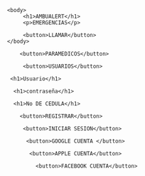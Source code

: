 <!DOCTYPE html>
<html> 
      <head>
            <title>ambualert</title>
     </head>       

     <body>
          <h1>AMBUALERT</h1>
          <p>EMERGENCIAS</p>

          <button>LLAMAR</button>
     </body>
</html>

         <button>PARAMEDICOS</button>

          <button>USUARIOS</button>
<html>
<head>
    <title>Mi Página Web</title>
</head>
<body>

      
</body>
</html>

      <h1>Usuario</h1>

       <h1>contraseña</h1>

       <h1>No DE CEDULA</h1>

  </body>
</html>

         <button>REGISTRAR</button>
</html>
       </body>        
</html>

  </body>
</html>
      
          <button>INICIAR SESION</button>  

 </body>
</html>   </body>  

           <button>GOOGLE CUENTA </button>  
 </body>
</html>   </body> 

            <button>APPLE CUENTA</button> 
 </body>
</html>   </body>  

              <button>FACEBOOK CUENTA</button> 

 </body>    </body>  
 
</html> 


   <!DOCTYPE html>
<html lang="es">
<head>
    <meta charset="UTF-8">
    <meta name="viewport" content="width=device-width, initial-scale=1.0">
    <title>Página de Emergencias</title>
    <style>
        body {
        

    </style>
</head>
<body>

    <!-- Botón Decorativo -->
    <a href="#" class="boton-decorativo">¡Haz clic aquí!</a>

</body>
</html>

        }
    </style>
</head>
<body>
    <div class="emergency-info">
        <h1>Información de Emergencia</h1>
        <p>Esta página contiene información crucial en caso de emergencia.</p>
        <div class="contact-numbers">
            <h2>Números de Contacto</h2>
            <p>Policía: 911</p>
            <p>Asistencia Médica: 911</p>
            <!-- Agrega más números de contacto según sea necesario -->
        </div>
    </div>

    <!-- Agrega más secciones y contenido según tus necesidades -->

    <footer>
        
    </footer>
</body>
</html>
 
        
              <button>MODO OSCURO</button> 

                <button>MODO CLARO</button> 






<!DOCTYPE html>
<html lang="es">
<head>
    <meta charset="UTF-8">
    <meta name="viewport" content="width=device-width, initial-scale=1.0">
    <title>Selector de Estatura</title>
    <link rel="stylesheet" href="css/estilos.css">
</head>
<body>
    <div class="contenedor">
        <label for="estatura">Selecciona tu estatura:</label>
        <select id="estatura" name="estatura">
            <option value="150">150 cm</option>
            <option value="160">160 cm</option>
            <option value="170">170 cm</option>
            <option value="180">180 cm</option>
            <!-- Agrega más opciones según sea necesario -->
        </select>
        <button onclick="mostrarEstatura()">Obtener Estatura</button>
        <p id="resultado"></p>
    </div>

    <script src="js/scripts.js"></script>
</body>
</html>

 
  
  <!DOCTYPE html>
<html lang="es">
<head>
    <meta charset="UTF-8">
    <meta name="viewport" content="width=device-width, initial-scale=1.0">
    <title>Selector de Tipo de Sangre</title>
    <link rel="stylesheet" href="css/estilos.css">
</head>
<body>
    <div class="contenedor">
        <label for="tipoSangre">Selecciona tu tipo de sangre:</label>
        <select id="tipoSangre" name="tipoSangre">
            <option value="A+">A+</option>
            <option value="A-">A-</option>
            <option value="B+">B+</option>
            <option value="B-">B-</option>
            <option value="O+">O+</option>
            <option value="O-">O-</option>
            <option value="AB+">AB+</option>
            <option value="AB-">AB-</option>
            <!-- Agrega más opciones según sea necesario -->
        </select>
        <button onclick="mostrarTipoSangre()">Obtener Tipo de Sangre</button>
        <p id="resultado"></p>
    </div>

    <script src="js/scripts.js"></script>
</body>
</html>
 

<!DOCTYPE html>
<html lang="es">
<head>
    <meta charset="UTF-8">
    <meta name="viewport" content="width=device-width, initial-scale=1.0">
    <title>Selector de Estado Civil</title>
    <link rel="stylesheet" href="css/estilos.css">
</head>
<body>
    <div class="contenedor">
        <label for="estadoCivil">Selecciona tu estado civil:</label>
        <select id="estadoCivil" name="estadoCivil">
            <option value="soltero">Soltero/a</option>
            <option value="casado">Casado/a</option>
            <option value="divorciado">Divorciado/a</option>
            <option value="viudo">Viudo/a</option>
            <!-- Agrega más opciones según sea necesario -->
        </select>
        <button onclick="mostrarEstadoCivil()">Obtener Estado Civil</button>
        <p id="resultado"></p>
    </div>

    <script src="js/scripts.js"></script>
</body>
</html>

<!DOCTYPE html>
<html lang="es">
<head>
    <meta charset="UTF-8">
    <meta name="viewport" content="width=device-width, initial-scale=1.0">
    <title>Ingreso de Peso</title>
    <link rel="stylesheet" href="css/estilos.css">
</head>
<body>
    <div class="contenedor">
        <label for="peso">Ingresa tu peso (kg):</label>
        <input type="text" id="peso" name="peso" placeholder="Ej. 70">
        <button onclick="mostrarPeso()">Obtener Peso</button>
        <p id="resultado"></p>
    </div>

    <script src="js/scripts.js"></script>
</body>
</html>

<!DOCTYPE html>
<html lang="es">
<head>
    <meta charset="UTF-8">
    <meta name="viewport" content="width=device-width, initial-scale=1.0">
    <title>Ingreso de Edad</title>
    <link rel="stylesheet" href="css/estilos.css">
</head>
<body>
    <div class="contenedor">
        <label for="edad">Ingresa tu edad:</label>
        <input type="number" id="edad" name="edad" placeholder="Ej. 25">
        <button onclick="mostrarEdad()">Obtener Edad</button>
        <p id="resultado"></p>
    </div>

    <script src="js/scripts.js"></script>
</body>
</html>

<!DOCTYPE html>
<html lang="es">
<head>
    <meta charset="UTF-8">
    <meta name="viewport" content="width=device-width, initial-scale=1.0">
    <title>Ingreso de Fecha de Nacimiento</title>
    <link rel="stylesheet" href="css/estilos.css">
</head>
<body>
    <div class="contenedor">
        <label for="fechaNacimiento">Ingresa tu fecha de nacimiento:</label>
        <input type="date" id="fechaNacimiento" name="fechaNacimiento">
        <button onclick="mostrarFechaNacimiento()">Obtener Fecha de Nacimiento</button>
        <p id="resultado"></p>
    </div>

    <script src="js/scripts.js"></script>
</body>
</html>

<!DOCTYPE html>
<html lang="es">
<head>
    <meta charset="UTF-8">
    <meta name="viewport" content="width=device-width, initial-scale=1.0">
    <title>Ingreso de Número de Cédula</title>
    <link rel="stylesheet" href="css/estilos.css">
</head>
<body>
    <div class="contenedor">
        <label for="numeroCedula">Ingresa tu número de cédula:</label>
        <input type="text" id="numeroCedula" name="numeroCedula" placeholder="Ej. 123456789">
        <button onclick="mostrarNumeroCedula()">Obtener Número de Cédula</button>
        <p id="resultado"></p>
    </div>

    <script src="js/scripts.js"></script>
</body>
</html>

<!DOCTYPE html>
<html lang="es">
<head>
    <meta charset="UTF-8">
    <meta name="viewport" content="width=device-width, initial-scale=1.0">
    <title>Seleccionar Tipo de Documento</title>
    <link rel="stylesheet" href="css/estilos.css">
</head>
<body>
    <div class="contenedor">
        <label for="tipoDocumento">Selecciona tu tipo de documento:</label>
        <select id="tipoDocumento" name="tipoDocumento">
            <option value="cedula">Cédula de Identidad</option>
            <option value="pasaporte">Pasaporte</option>
            <option value="licencia">Licencia de Conducir</option>
            <!-- Agrega más opciones según sea necesario -->
        </select>
        <button onclick="mostrarTipoDocumento()">Obtener Tipo de Documento</button>
        <p id="resultado"></p>
    </div>

    <script src="js/scripts.js"></script>
</body>
</html>

<!DOCTYPE html>
<html lang="es">
<head>
    <meta charset="UTF-8">
    <meta name="viewport" content="width=device-width, initial-scale=1.0">
    <title>Ingrese Tipo y Número de Documento</title>
    <link rel="stylesheet" href="css/estilos.css">
</head>
<body>
    <div class="contenedor">
        <label for="tipoDocumento">Selecciona tu tipo de documento:</label>
        <select id="tipoDocumento" name="tipoDocumento">
            <option value="cedula">Cédula de Identidad</option>
            <option value="pasaporte">Pasaporte</option>
            <option value="licencia">Licencia de Conducir</option>
            <!-- Agrega más opciones según sea necesario -->
        </select>

        <label for="numeroDocumento">Ingresa tu número de documento:</label>
        <input type="text" id="numeroDocumento" name="numeroDocumento" placeholder="Ej. 123456789">

        <button onclick="mostrarTipoYNumeroDocumento()">Obtener Tipo y Número de Documento</button>
        <p id="resultado"></p>
    </div>

    <script src="js/scripts.js"></script>
</body>
</html>

<!DOCTYPE html>
<html lang="es">
<head>
    <meta charset="UTF-8">
    <meta name="viewport" content="width=device-width, initial-scale=1.0">
    <title>Ingreso de Fecha de Expedición</title>
    <link rel="stylesheet" href="css/estilos.css">
</head>
<body>
    <div class="contenedor">
        <label for="fechaExpedicion">Ingresa la fecha de expedición de tu documento:</label>
        <input type="date" id="fechaExpedicion" name="fechaExpedicion">
        <button onclick="mostrarFechaExpedicion()">Obtener Fecha de Expedición</button>
        <p id="resultado"></p>
    </div>

    <script src="js/scripts.js"></script>
</body>
</html>

<!DOCTYPE html>
<html lang="es">
<head>
    <meta charset="UTF-8">
    <meta name="viewport" content="width=device-width, initial-scale=1.0">
    <title>Ingreso de Nombre y Apellido</title>
    <link rel="stylesheet" href="css/estilos.css">
</head>
<body>
    <div class="contenedor">
        <label for="nombre">Ingresa tu nombre:</label>
        <input type="text" id="nombre" name="nombre" placeholder="Ej. jorge">

        <label for="apellido">Ingresa tu apellido:</label>
        <input type="text" id="apellido" name="apellido" placeholder="Ej. ramos">

        <button onclick="mostrarNombreYApellido()">Obtener Nombre y Apellido</button>
        <p id="resultado"></p>
    </div>

    <script src="js/scripts.js"></script>
</body>
</html>



                <p>&copy; 2024 Página de Emergencias | Desarrollado por [JUANITA HERRERA]</p>
